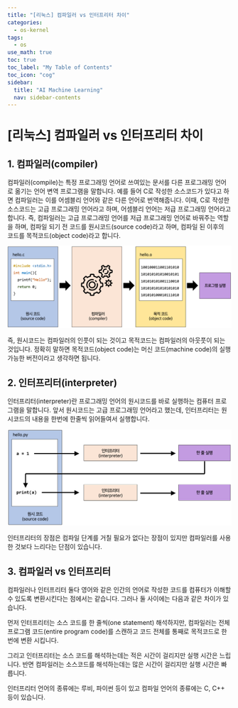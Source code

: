 ```yaml
---
title: "[리눅스] 컴파일러 vs 인터프리터 차이" 
categories:
  - os-kernel
tags:
  - os
use_math: true
toc: true
toc_label: "My Table of Contents"
toc_icon: "cog"
sidebar:
  title: "AI Machine Learning"
  nav: sidebar-contents
---
```


# [리눅스] 컴파일러 vs 인터프리터 차이


## 1. 컴파일러(compiler)

컴파일러(compile)는 특정 프로그래밍 언어로 쓰여있는 문서를 다른 프로그래밍 언어로 옮기는 언어 변역 프로그램을 말합니다. 
예를 들어 C로 작성한 소스코드가 있다고 하면 컴파일러는 이를 어셈블리 언어와 같은 다른 언어로 번역해줍니다. 
이때, C로 작성한 소스코드는 고급 프로그래밍 언어라고 하며, 어셈블리 언어는 저급 프로그래밍 언어라고 합니다. 
즉, 컴파일러는 고급 프로그래밍 언어를 저급 프로그래밍 언어로 바꿔주는 역할을 하며, 
컴파일 되기 전 코드를 원시코드(source code)라고 하며, 컴파일 된 이후의 코드를 목적코드(object code)라고 합니다. 

<center><img src="/assets/images/os/compiler/compiler02.png" width="800"></center>

즉, 원시코드는 컴파일러의 인풋이 되는 것이고 목적코드는 컴파일러의 아웃풋이 되는 것입니다. 
정확히 말하면 목적코드(object code)는 머신 코드(machine code)의 실행가능한 버전이라고 생각하면 됩니다.

## 2. 인터프리터(interpreter)

인터프리터(interpreter)란 프로그래밍 언어의 원시코드를 바로 실행하는 컴퓨터 프로그램을 말합니다. 
앞서 원시코드는 고급 프로그래밍 언어라고 했는데, 인터프리터는 원시코드의 내용을 한번에 한줄씩 읽어들여서 실행합니다. 

<center><img src="/assets/images/os/compiler/compiler03.png" width="800"></center>

인터프리터의 장점은 컴파일 단계를 거칠 필요가 없다는 장점이 있지만 컴파일러를 사용한 것보다 느리다는 단점이 있습니다.

## 3. 컴파일러 vs 인터프리터

컴파일러나 인터프리터 둘다 영어와 같은 인간의 언어로 작성한 코드를 컴퓨터가 이해할 수 있도록 변환시킨다는 점에서는 같습니다. 
그러나 둘 사이에는 다음과 같은 차이가 있습니다. 

먼저 인터프리터는 소스 코드를 한 줄씩(one statement) 해석하지만, 
컴파일러는 전체 프로그램 코드(entire program code)를 스캔하고 코드 전체를 통째로 목적코드로 한번에 변환 시킵니다. 

그리고 인터프리터는 소스 코드를 해석하는데는 적은 시간이 걸리지만 실행 시간은 느립니다. 
반면 컴파일러는 소스코드를 해석하는데는 많은 시간이 걸리지만 실행 시간은 빠릅니다. 

인터프리터 언어의 종류에는 루비, 파이썬 등이 있고 
컴파일 언어의 종류에는 C, C++ 등이 있습니다. 



